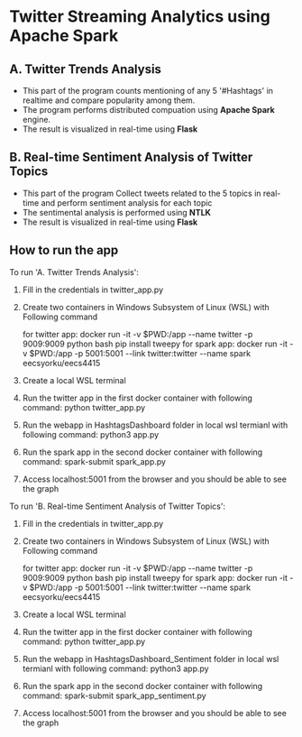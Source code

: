 # Twitter Streaming Analytics using Apache Spark

## A. Twitter Trends Analysis

- This part of the program counts mentioning of any 5 '#Hashtags' in realtime and compare popularity among them.
- The program performs distributed compuation using **Apache Spark** engine.
- The result is visualized in real-time using **Flask**

## B. Real-time Sentiment Analysis of Twitter Topics

- This part of the program Collect tweets related to the 5 topics in real-time and perform sentiment analysis for each topic
- The sentimental analysis is performed using **NTLK**
- The result is visualized in real-time using **Flask**

## How to run the app

To run 'A. Twitter Trends Analysis':

1. Fill in the credentials in twitter_app.py
2. Create two containers in Windows Subsystem of Linux (WSL) with Following command

	for twitter app: 
		docker run -it -v $PWD:/app --name twitter -p 9009:9009 python bash
		pip install tweepy
	for spark app:
		docker run -it -v $PWD:/app -p 5001:5001 --link twitter:twitter --name spark eecsyorku/eecs4415
	
3. Create a local WSL terminal
4. Run the twitter app in the first docker container with following command:
	python twitter_app.py
5. Run the webapp in HashtagsDashboard folder in local wsl termianl with following command:
	python3 app.py
6. Run the spark app in the second docker container with following command:
	spark-submit spark_app.py
7. Access localhost:5001 from the browser and you should be able to see the graph

To run 'B. Real-time Sentiment Analysis of Twitter Topics':

1. Fill in the credentials in twitter_app.py
2. Create two containers in Windows Subsystem of Linux (WSL) with Following command

	for twitter app: 
		docker run -it -v $PWD:/app --name twitter -p 9009:9009 python bash
		pip install tweepy
	for spark app:
		docker run -it -v $PWD:/app -p 5001:5001 --link twitter:twitter --name spark eecsyorku/eecs4415
	
3. Create a local WSL terminal
4. Run the twitter app in the first docker container with following command:
	python twitter_app.py
5. Run the webapp in HashtagsDashboard_Sentiment folder in local wsl termianl with following command:
	python3 app.py
6. Run the spark app in the second docker container with following command:
	spark-submit spark_app_sentiment.py
7. Access localhost:5001 from the browser and you should be able to see the graph

